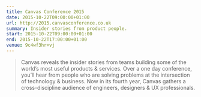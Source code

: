 ```yaml
---
title: Canvas Conference 2015
date: 2015-10-22T09:00:00+01:00
url: http://2015.canvasconference.co.uk
summary: Insider stories from product people.
start: 2015-10-22T09:00:00+01:00
end: 2015-10-22T17:00:00+01:00
venue: 9c4wf3hr+vj
---
```

> Canvas reveals the insider stories from teams building some of the world’s most useful products & services. Over a one day conference, you’ll hear from people who are solving problems at the intersection of technology & business. Now in its fourth year, Canvas gathers a cross-discipline audience of engineers, designers & UX professionals.
